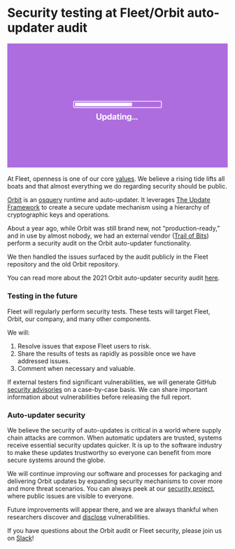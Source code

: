 # Security testing at Fleet/Orbit auto-updater audit

![Security testing at Fleet/Orbit auto-updater audit](../website/assets/images/articles/security-testing-at-fleet-orbit-auto-updater-audit-1600x900@2x.jpg)

At Fleet, openness is one of our core [values](https://fleetdm.com/handbook/company#values). We believe a rising tide lifts all boats and that almost everything we do regarding security should be public.

[Orbit](https://blog.fleetdm.com/introducing-orbit-for-osquery-751da494d617) is an [osquery](https://github.com/osquery/osquery) runtime and auto-updater. It leverages [The Update Framework](https://theupdateframework.io/) to create a secure update mechanism using a hierarchy of cryptographic keys and operations.

About a year ago, while Orbit was still brand new, not “production-ready,” and in use by almost nobody, we had an external vendor ([Trail of Bits](https://www.trailofbits.com/)) perform a security audit on the Orbit auto-updater functionality.

We then handled the issues surfaced by the audit publicly in the Fleet repository and the old Orbit repository.

You can read more about the 2021 Orbit auto-updater security audit [here](https://fleetdm.com/docs/using-fleet/security-audits).

### Testing in the future

Fleet will regularly perform security tests. These tests will target Fleet, Orbit, our company, and many other components.

We will:

1. Resolve issues that expose Fleet users to risk.
2. Share the results of tests as rapidly as possible once we have addressed issues.
3. Comment when necessary and valuable.

If external testers find significant vulnerabilities, we will generate GitHub [security advisories](https://github.com/fleetdm/fleet/security/advisories) on a case-by-case basis. We can share important information about vulnerabilities before releasing the full report.

### Auto-updater security
We believe the security of auto-updates is critical in a world where supply chain attacks are common. When automatic updaters are trusted, systems receive essential security updates quicker. It is up to the software industry to make these updates trustworthy so everyone can benefit from more secure systems around the globe.

We will continue improving our software and processes for packaging and delivering Orbit updates by expanding security mechanisms to cover more and more threat scenarios. You can always peek at our [security project](https://github.com/orgs/fleetdm/projects/33), where public issues are visible to everyone.

Future improvements will appear there, and we are always thankful when researchers discover and [disclose](https://github.com/fleetdm/fleet/security/policy) vulnerabilities.

If you have questions about the Orbit audit or Fleet security, please join us on [Slack](https://osquery.fleetdm.com/c/fleet)!

<meta name="category" value="security">
<meta name="authorGitHubUsername" value="GuillaumeRoss">
<meta name="authorFullName" value="Guillaume Ross">
<meta name="publishedOn" value="2022-03-30">
<meta name="articleTitle" value="Security testing at Fleet/Orbit auto-updater audit">
<meta name="articleImageUrl" value="../website/assets/images/articles/security-testing-at-fleet-orbit-auto-updater-audit-1600x900@2x.jpg">